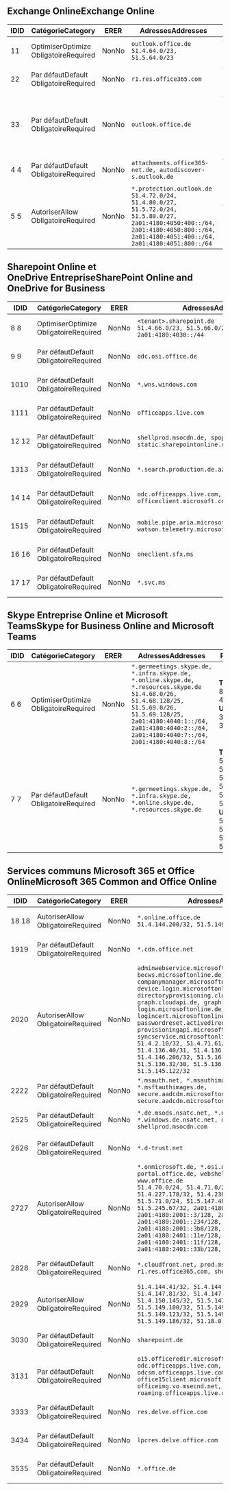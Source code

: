 <!--THIS FILE IS AUTOMATICALLY GENERATED. MANUAL CHANGES WILL BE OVERWRITTEN.-->
<!--Please contact the Office 365 Endpoints team with any questions.-->
<!--Germany endpoints version 2020120100-->
<!--File generated 2021-06-14 14:00:54.6697-->

## <a name="exchange-online"></a><span data-ttu-id="1a220-101">Exchange Online</span><span class="sxs-lookup"><span data-stu-id="1a220-101">Exchange Online</span></span>

<span data-ttu-id="1a220-102">ID</span><span class="sxs-lookup"><span data-stu-id="1a220-102">ID</span></span> | <span data-ttu-id="1a220-103">Catégorie</span><span class="sxs-lookup"><span data-stu-id="1a220-103">Category</span></span> | <span data-ttu-id="1a220-104">ER</span><span class="sxs-lookup"><span data-stu-id="1a220-104">ER</span></span> | <span data-ttu-id="1a220-105">Adresses</span><span class="sxs-lookup"><span data-stu-id="1a220-105">Addresses</span></span> | <span data-ttu-id="1a220-106">Ports</span><span class="sxs-lookup"><span data-stu-id="1a220-106">Ports</span></span>
-- | -------------------- | -- | ----------------------------------------------------------------------------------------------------------------------------------------------------------------------------------------- | -------------------------------
<span data-ttu-id="1a220-107">1</span><span class="sxs-lookup"><span data-stu-id="1a220-107">1</span></span> | <span data-ttu-id="1a220-108">Optimiser</span><span class="sxs-lookup"><span data-stu-id="1a220-108">Optimize</span></span><BR><span data-ttu-id="1a220-109">Obligatoire</span><span class="sxs-lookup"><span data-stu-id="1a220-109">Required</span></span> | <span data-ttu-id="1a220-110">Non</span><span class="sxs-lookup"><span data-stu-id="1a220-110">No</span></span> | `outlook.office.de`<BR>`51.4.64.0/23, 51.5.64.0/23` | <span data-ttu-id="1a220-111">**TCP :** 443, 80</span><span class="sxs-lookup"><span data-stu-id="1a220-111">**TCP:** 443, 80</span></span>
<span data-ttu-id="1a220-112">2</span><span class="sxs-lookup"><span data-stu-id="1a220-112">2</span></span> | <span data-ttu-id="1a220-113">Par défaut</span><span class="sxs-lookup"><span data-stu-id="1a220-113">Default</span></span><BR><span data-ttu-id="1a220-114">Obligatoire</span><span class="sxs-lookup"><span data-stu-id="1a220-114">Required</span></span> | <span data-ttu-id="1a220-115">Non</span><span class="sxs-lookup"><span data-stu-id="1a220-115">No</span></span> | `r1.res.office365.com` | <span data-ttu-id="1a220-116">**TCP :** 443, 80</span><span class="sxs-lookup"><span data-stu-id="1a220-116">**TCP:** 443, 80</span></span>
<span data-ttu-id="1a220-117">3</span><span class="sxs-lookup"><span data-stu-id="1a220-117">3</span></span> | <span data-ttu-id="1a220-118">Par défaut</span><span class="sxs-lookup"><span data-stu-id="1a220-118">Default</span></span><BR><span data-ttu-id="1a220-119">Obligatoire</span><span class="sxs-lookup"><span data-stu-id="1a220-119">Required</span></span> | <span data-ttu-id="1a220-120">Non</span><span class="sxs-lookup"><span data-stu-id="1a220-120">No</span></span> | `outlook.office.de` | <span data-ttu-id="1a220-121">**TCP :** 143, 25, 587, 993, 995</span><span class="sxs-lookup"><span data-stu-id="1a220-121">**TCP:** 143, 25, 587, 993, 995</span></span>
<span data-ttu-id="1a220-122">4 </span><span class="sxs-lookup"><span data-stu-id="1a220-122">4</span></span> | <span data-ttu-id="1a220-123">Par défaut</span><span class="sxs-lookup"><span data-stu-id="1a220-123">Default</span></span><BR><span data-ttu-id="1a220-124">Obligatoire</span><span class="sxs-lookup"><span data-stu-id="1a220-124">Required</span></span> | <span data-ttu-id="1a220-125">Non</span><span class="sxs-lookup"><span data-stu-id="1a220-125">No</span></span> | `attachments.office365-net.de, autodiscover-s.outlook.de` | <span data-ttu-id="1a220-126">**TCP :** 443, 80</span><span class="sxs-lookup"><span data-stu-id="1a220-126">**TCP:** 443, 80</span></span>
<span data-ttu-id="1a220-127">5 </span><span class="sxs-lookup"><span data-stu-id="1a220-127">5</span></span> | <span data-ttu-id="1a220-128">Autoriser</span><span class="sxs-lookup"><span data-stu-id="1a220-128">Allow</span></span><BR><span data-ttu-id="1a220-129">Obligatoire</span><span class="sxs-lookup"><span data-stu-id="1a220-129">Required</span></span> | <span data-ttu-id="1a220-130">Non</span><span class="sxs-lookup"><span data-stu-id="1a220-130">No</span></span> | `*.protection.outlook.de`<BR>`51.4.72.0/24, 51.4.80.0/27, 51.5.72.0/24, 51.5.80.0/27, 2a01:4180:4050:400::/64, 2a01:4180:4050:800::/64, 2a01:4180:4051:400::/64, 2a01:4180:4051:800::/64` | <span data-ttu-id="1a220-131">**TCP :** 25, 443</span><span class="sxs-lookup"><span data-stu-id="1a220-131">**TCP:** 25, 443</span></span>

## <a name="sharepoint-online-and-onedrive-for-business"></a><span data-ttu-id="1a220-132">Sharepoint Online et OneDrive Entreprise</span><span class="sxs-lookup"><span data-stu-id="1a220-132">SharePoint Online and OneDrive for Business</span></span>

<span data-ttu-id="1a220-133">ID</span><span class="sxs-lookup"><span data-stu-id="1a220-133">ID</span></span> | <span data-ttu-id="1a220-134">Catégorie</span><span class="sxs-lookup"><span data-stu-id="1a220-134">Category</span></span> | <span data-ttu-id="1a220-135">ER</span><span class="sxs-lookup"><span data-stu-id="1a220-135">ER</span></span> | <span data-ttu-id="1a220-136">Adresses</span><span class="sxs-lookup"><span data-stu-id="1a220-136">Addresses</span></span> | <span data-ttu-id="1a220-137">Ports</span><span class="sxs-lookup"><span data-stu-id="1a220-137">Ports</span></span>
-- | -------------------- | -- | ------------------------------------------------------------------------------ | ----------------
<span data-ttu-id="1a220-138">8 </span><span class="sxs-lookup"><span data-stu-id="1a220-138">8</span></span> | <span data-ttu-id="1a220-139">Optimiser</span><span class="sxs-lookup"><span data-stu-id="1a220-139">Optimize</span></span><BR><span data-ttu-id="1a220-140">Obligatoire</span><span class="sxs-lookup"><span data-stu-id="1a220-140">Required</span></span> | <span data-ttu-id="1a220-141">Non</span><span class="sxs-lookup"><span data-stu-id="1a220-141">No</span></span> | `<tenant>.sharepoint.de`<BR>`51.4.66.0/23, 51.5.66.0/23, 2a01:4180:4030::/44` | <span data-ttu-id="1a220-142">**TCP :** 443, 80</span><span class="sxs-lookup"><span data-stu-id="1a220-142">**TCP:** 443, 80</span></span>
<span data-ttu-id="1a220-143">9 </span><span class="sxs-lookup"><span data-stu-id="1a220-143">9</span></span> | <span data-ttu-id="1a220-144">Par défaut</span><span class="sxs-lookup"><span data-stu-id="1a220-144">Default</span></span><BR><span data-ttu-id="1a220-145">Obligatoire</span><span class="sxs-lookup"><span data-stu-id="1a220-145">Required</span></span> | <span data-ttu-id="1a220-146">Non</span><span class="sxs-lookup"><span data-stu-id="1a220-146">No</span></span> | `odc.osi.office.de` | <span data-ttu-id="1a220-147">**TCP :** 443, 80</span><span class="sxs-lookup"><span data-stu-id="1a220-147">**TCP:** 443, 80</span></span>
<span data-ttu-id="1a220-148">10</span><span class="sxs-lookup"><span data-stu-id="1a220-148">10</span></span> | <span data-ttu-id="1a220-149">Par défaut</span><span class="sxs-lookup"><span data-stu-id="1a220-149">Default</span></span><BR><span data-ttu-id="1a220-150">Obligatoire</span><span class="sxs-lookup"><span data-stu-id="1a220-150">Required</span></span> | <span data-ttu-id="1a220-151">Non</span><span class="sxs-lookup"><span data-stu-id="1a220-151">No</span></span> | `*.wns.windows.com` | <span data-ttu-id="1a220-152">**TCP :** 443, 80</span><span class="sxs-lookup"><span data-stu-id="1a220-152">**TCP:** 443, 80</span></span>
<span data-ttu-id="1a220-153">11</span><span class="sxs-lookup"><span data-stu-id="1a220-153">11</span></span> | <span data-ttu-id="1a220-154">Par défaut</span><span class="sxs-lookup"><span data-stu-id="1a220-154">Default</span></span><BR><span data-ttu-id="1a220-155">Obligatoire</span><span class="sxs-lookup"><span data-stu-id="1a220-155">Required</span></span> | <span data-ttu-id="1a220-156">Non</span><span class="sxs-lookup"><span data-stu-id="1a220-156">No</span></span> | `officeapps.live.com` | <span data-ttu-id="1a220-157">**TCP :** 443, 80</span><span class="sxs-lookup"><span data-stu-id="1a220-157">**TCP:** 443, 80</span></span>
<span data-ttu-id="1a220-158">12 </span><span class="sxs-lookup"><span data-stu-id="1a220-158">12</span></span> | <span data-ttu-id="1a220-159">Par défaut</span><span class="sxs-lookup"><span data-stu-id="1a220-159">Default</span></span><BR><span data-ttu-id="1a220-160">Obligatoire</span><span class="sxs-lookup"><span data-stu-id="1a220-160">Required</span></span> | <span data-ttu-id="1a220-161">Non</span><span class="sxs-lookup"><span data-stu-id="1a220-161">No</span></span> | `shellprod.msocdn.de, spoprod-a.akamaihd.net, static.sharepointonline.com` | <span data-ttu-id="1a220-162">**TCP :** 443, 80</span><span class="sxs-lookup"><span data-stu-id="1a220-162">**TCP:** 443, 80</span></span>
<span data-ttu-id="1a220-163">13</span><span class="sxs-lookup"><span data-stu-id="1a220-163">13</span></span> | <span data-ttu-id="1a220-164">Par défaut</span><span class="sxs-lookup"><span data-stu-id="1a220-164">Default</span></span><BR><span data-ttu-id="1a220-165">Obligatoire</span><span class="sxs-lookup"><span data-stu-id="1a220-165">Required</span></span> | <span data-ttu-id="1a220-166">Non</span><span class="sxs-lookup"><span data-stu-id="1a220-166">No</span></span> | `*.search.production.de.azuretrafficmanager.de` | <span data-ttu-id="1a220-167">**TCP :** 443</span><span class="sxs-lookup"><span data-stu-id="1a220-167">**TCP:** 443</span></span>
<span data-ttu-id="1a220-168">14 </span><span class="sxs-lookup"><span data-stu-id="1a220-168">14</span></span> | <span data-ttu-id="1a220-169">Par défaut</span><span class="sxs-lookup"><span data-stu-id="1a220-169">Default</span></span><BR><span data-ttu-id="1a220-170">Obligatoire</span><span class="sxs-lookup"><span data-stu-id="1a220-170">Required</span></span> | <span data-ttu-id="1a220-171">Non</span><span class="sxs-lookup"><span data-stu-id="1a220-171">No</span></span> | `odc.officeapps.live.com, officeclient.microsoft.com` | <span data-ttu-id="1a220-172">**TCP :** 443, 80</span><span class="sxs-lookup"><span data-stu-id="1a220-172">**TCP:** 443, 80</span></span>
<span data-ttu-id="1a220-173">15</span><span class="sxs-lookup"><span data-stu-id="1a220-173">15</span></span> | <span data-ttu-id="1a220-174">Par défaut</span><span class="sxs-lookup"><span data-stu-id="1a220-174">Default</span></span><BR><span data-ttu-id="1a220-175">Obligatoire</span><span class="sxs-lookup"><span data-stu-id="1a220-175">Required</span></span> | <span data-ttu-id="1a220-176">Non</span><span class="sxs-lookup"><span data-stu-id="1a220-176">No</span></span> | `mobile.pipe.aria.microsoft.com, ssw.live.com, watson.telemetry.microsoft.com` | <span data-ttu-id="1a220-177">**TCP :** 443, 80</span><span class="sxs-lookup"><span data-stu-id="1a220-177">**TCP:** 443, 80</span></span>
<span data-ttu-id="1a220-178">16 </span><span class="sxs-lookup"><span data-stu-id="1a220-178">16</span></span> | <span data-ttu-id="1a220-179">Par défaut</span><span class="sxs-lookup"><span data-stu-id="1a220-179">Default</span></span><BR><span data-ttu-id="1a220-180">Obligatoire</span><span class="sxs-lookup"><span data-stu-id="1a220-180">Required</span></span> | <span data-ttu-id="1a220-181">Non</span><span class="sxs-lookup"><span data-stu-id="1a220-181">No</span></span> | `oneclient.sfx.ms` | <span data-ttu-id="1a220-182">**TCP :** 443, 80</span><span class="sxs-lookup"><span data-stu-id="1a220-182">**TCP:** 443, 80</span></span>
<span data-ttu-id="1a220-183">17 </span><span class="sxs-lookup"><span data-stu-id="1a220-183">17</span></span> | <span data-ttu-id="1a220-184">Par défaut</span><span class="sxs-lookup"><span data-stu-id="1a220-184">Default</span></span><BR><span data-ttu-id="1a220-185">Obligatoire</span><span class="sxs-lookup"><span data-stu-id="1a220-185">Required</span></span> | <span data-ttu-id="1a220-186">Non</span><span class="sxs-lookup"><span data-stu-id="1a220-186">No</span></span> | `*.svc.ms` | <span data-ttu-id="1a220-187">**TCP :** 443, 80</span><span class="sxs-lookup"><span data-stu-id="1a220-187">**TCP:** 443, 80</span></span>

## <a name="skype-for-business-online-and-microsoft-teams"></a><span data-ttu-id="1a220-188">Skype Entreprise Online et Microsoft Teams</span><span class="sxs-lookup"><span data-stu-id="1a220-188">Skype for Business Online and Microsoft Teams</span></span>

<span data-ttu-id="1a220-189">ID</span><span class="sxs-lookup"><span data-stu-id="1a220-189">ID</span></span> | <span data-ttu-id="1a220-190">Catégorie</span><span class="sxs-lookup"><span data-stu-id="1a220-190">Category</span></span> | <span data-ttu-id="1a220-191">ER</span><span class="sxs-lookup"><span data-stu-id="1a220-191">ER</span></span> | <span data-ttu-id="1a220-192">Adresses</span><span class="sxs-lookup"><span data-stu-id="1a220-192">Addresses</span></span> | <span data-ttu-id="1a220-193">Ports</span><span class="sxs-lookup"><span data-stu-id="1a220-193">Ports</span></span>
-- | -------------------- | -- | ----------------------------------------------------------------------------------------------------------------------------------------------------------------------------------------------------------------------------------------------- | --------------------------------------------------
<span data-ttu-id="1a220-194">6 </span><span class="sxs-lookup"><span data-stu-id="1a220-194">6</span></span> | <span data-ttu-id="1a220-195">Optimiser</span><span class="sxs-lookup"><span data-stu-id="1a220-195">Optimize</span></span><BR><span data-ttu-id="1a220-196">Obligatoire</span><span class="sxs-lookup"><span data-stu-id="1a220-196">Required</span></span> | <span data-ttu-id="1a220-197">Non</span><span class="sxs-lookup"><span data-stu-id="1a220-197">No</span></span> | `*.germeetings.skype.de, *.infra.skype.de, *.online.skype.de, *.resources.skype.de`<BR>`51.4.68.0/26, 51.4.68.128/25, 51.5.69.0/26, 51.5.69.128/25, 2a01:4180:4040:1::/64, 2a01:4180:4040:2::/64, 2a01:4180:4040:7::/64, 2a01:4180:4040:8::/64` | <span data-ttu-id="1a220-198">**TCP :** 443, 80</span><span class="sxs-lookup"><span data-stu-id="1a220-198">**TCP:** 443, 80</span></span><BR><span data-ttu-id="1a220-199">**UDP :** 3478</span><span class="sxs-lookup"><span data-stu-id="1a220-199">**UDP:** 3478</span></span>
<span data-ttu-id="1a220-200">7 </span><span class="sxs-lookup"><span data-stu-id="1a220-200">7</span></span> | <span data-ttu-id="1a220-201">Par défaut</span><span class="sxs-lookup"><span data-stu-id="1a220-201">Default</span></span><BR><span data-ttu-id="1a220-202">Obligatoire</span><span class="sxs-lookup"><span data-stu-id="1a220-202">Required</span></span> | <span data-ttu-id="1a220-203">Non</span><span class="sxs-lookup"><span data-stu-id="1a220-203">No</span></span> | `*.germeetings.skype.de, *.infra.skype.de, *.online.skype.de, *.resources.skype.de` | <span data-ttu-id="1a220-204">**TCP :** 5061, 50000-59999</span><span class="sxs-lookup"><span data-stu-id="1a220-204">**TCP:** 5061, 50000-59999</span></span><BR><span data-ttu-id="1a220-205">**UDP :** 50000-59999</span><span class="sxs-lookup"><span data-stu-id="1a220-205">**UDP:** 50000-59999</span></span>

## <a name="microsoft-365-common-and-office-online"></a><span data-ttu-id="1a220-206">Services communs Microsoft 365 et Office Online</span><span class="sxs-lookup"><span data-stu-id="1a220-206">Microsoft 365 Common and Office Online</span></span>

<span data-ttu-id="1a220-207">ID</span><span class="sxs-lookup"><span data-stu-id="1a220-207">ID</span></span> | <span data-ttu-id="1a220-208">Catégorie</span><span class="sxs-lookup"><span data-stu-id="1a220-208">Category</span></span> | <span data-ttu-id="1a220-209">ER</span><span class="sxs-lookup"><span data-stu-id="1a220-209">ER</span></span> | <span data-ttu-id="1a220-210">Adresses</span><span class="sxs-lookup"><span data-stu-id="1a220-210">Addresses</span></span> | <span data-ttu-id="1a220-211">Ports</span><span class="sxs-lookup"><span data-stu-id="1a220-211">Ports</span></span>
-- | ------------------- | -- | -------------------------------------------------------------------------------------------------------------------------------------------------------------------------------------------------------------------------------------------------------------------------------------------------------------------------------------------------------------------------------------------------------------------------------------------------------------------------------------------------------------------------------------------------------------------------------------------------------------------------- | ----------------
<span data-ttu-id="1a220-212">18 </span><span class="sxs-lookup"><span data-stu-id="1a220-212">18</span></span> | <span data-ttu-id="1a220-213">Autoriser</span><span class="sxs-lookup"><span data-stu-id="1a220-213">Allow</span></span><BR><span data-ttu-id="1a220-214">Obligatoire</span><span class="sxs-lookup"><span data-stu-id="1a220-214">Required</span></span> | <span data-ttu-id="1a220-215">Non</span><span class="sxs-lookup"><span data-stu-id="1a220-215">No</span></span> | `*.online.office.de`<BR>`51.4.144.200/32, 51.5.149.3/32, 51.18.16.0/23` | <span data-ttu-id="1a220-216">**TCP :** 443</span><span class="sxs-lookup"><span data-stu-id="1a220-216">**TCP:** 443</span></span>
<span data-ttu-id="1a220-217">19</span><span class="sxs-lookup"><span data-stu-id="1a220-217">19</span></span> | <span data-ttu-id="1a220-218">Par défaut</span><span class="sxs-lookup"><span data-stu-id="1a220-218">Default</span></span><BR><span data-ttu-id="1a220-219">Obligatoire</span><span class="sxs-lookup"><span data-stu-id="1a220-219">Required</span></span> | <span data-ttu-id="1a220-220">Non</span><span class="sxs-lookup"><span data-stu-id="1a220-220">No</span></span> | `*.cdn.office.net` | <span data-ttu-id="1a220-221">**TCP :** 443</span><span class="sxs-lookup"><span data-stu-id="1a220-221">**TCP:** 443</span></span>
<span data-ttu-id="1a220-222">20</span><span class="sxs-lookup"><span data-stu-id="1a220-222">20</span></span> | <span data-ttu-id="1a220-223">Autoriser</span><span class="sxs-lookup"><span data-stu-id="1a220-223">Allow</span></span><BR><span data-ttu-id="1a220-224">Obligatoire</span><span class="sxs-lookup"><span data-stu-id="1a220-224">Required</span></span> | <span data-ttu-id="1a220-225">Non</span><span class="sxs-lookup"><span data-stu-id="1a220-225">No</span></span> | `adminwebservice.microsoftonline.de, becws.microsoftonline.de, companymanager.microsoftonline.de, device.login.microsoftonline.de, directoryprovisioning.cloudapi.de, graph.cloudapi.de, graph.microsoft.de, login.microsoftonline.de, logincert.microsoftonline.de, pas.cloudapi.de, passwordreset.activedirectory.microsoftazure.de, provisioningapi.microsoftonline.de, syncservice.microsoftonline.de`<BR>`51.4.2.10/32, 51.4.71.61/32, 51.4.136.38/31, 51.4.136.40/31, 51.4.136.42/32, 51.4.146.38/32, 51.4.146.206/32, 51.5.16.7/32, 51.5.71.22/32, 51.5.136.32/30, 51.5.136.36/32, 51.5.145.29/32, 51.5.145.122/32` | <span data-ttu-id="1a220-226">**TCP :** 443, 80</span><span class="sxs-lookup"><span data-stu-id="1a220-226">**TCP:** 443, 80</span></span>
<span data-ttu-id="1a220-227">22</span><span class="sxs-lookup"><span data-stu-id="1a220-227">22</span></span> | <span data-ttu-id="1a220-228">Par défaut</span><span class="sxs-lookup"><span data-stu-id="1a220-228">Default</span></span><BR><span data-ttu-id="1a220-229">Obligatoire</span><span class="sxs-lookup"><span data-stu-id="1a220-229">Required</span></span> | <span data-ttu-id="1a220-230">Non</span><span class="sxs-lookup"><span data-stu-id="1a220-230">No</span></span> | `*.msauth.net, *.msauthimages.de, *.msftauth.net, *.msftauthimages.de, secure.aadcdn.microsoftonline-p.com, secure.aadcdn.microsoftonline-p.de` | <span data-ttu-id="1a220-231">**TCP :** 443, 80</span><span class="sxs-lookup"><span data-stu-id="1a220-231">**TCP:** 443, 80</span></span>
<span data-ttu-id="1a220-232">25</span><span class="sxs-lookup"><span data-stu-id="1a220-232">25</span></span> | <span data-ttu-id="1a220-233">Par défaut</span><span class="sxs-lookup"><span data-stu-id="1a220-233">Default</span></span><BR><span data-ttu-id="1a220-234">Obligatoire</span><span class="sxs-lookup"><span data-stu-id="1a220-234">Required</span></span> | <span data-ttu-id="1a220-235">Non</span><span class="sxs-lookup"><span data-stu-id="1a220-235">No</span></span> | `*.de.msods.nsatc.net, *.office.de.akadns.net, *.windows.de.nsatc.net, officehome.msocdn.de, shellprod.msocdn.com` | <span data-ttu-id="1a220-236">**TCP :** 443, 80</span><span class="sxs-lookup"><span data-stu-id="1a220-236">**TCP:** 443, 80</span></span>
<span data-ttu-id="1a220-237">26</span><span class="sxs-lookup"><span data-stu-id="1a220-237">26</span></span> | <span data-ttu-id="1a220-238">Par défaut</span><span class="sxs-lookup"><span data-stu-id="1a220-238">Default</span></span><BR><span data-ttu-id="1a220-239">Obligatoire</span><span class="sxs-lookup"><span data-stu-id="1a220-239">Required</span></span> | <span data-ttu-id="1a220-240">Non</span><span class="sxs-lookup"><span data-stu-id="1a220-240">No</span></span> | `*.d-trust.net` | <span data-ttu-id="1a220-241">**TCP :** 443, 80</span><span class="sxs-lookup"><span data-stu-id="1a220-241">**TCP:** 443, 80</span></span>
<span data-ttu-id="1a220-242">27</span><span class="sxs-lookup"><span data-stu-id="1a220-242">27</span></span> | <span data-ttu-id="1a220-243">Autoriser</span><span class="sxs-lookup"><span data-stu-id="1a220-243">Allow</span></span><BR><span data-ttu-id="1a220-244">Obligatoire</span><span class="sxs-lookup"><span data-stu-id="1a220-244">Required</span></span> | <span data-ttu-id="1a220-245">Non</span><span class="sxs-lookup"><span data-stu-id="1a220-245">No</span></span> | `*.onmicrosoft.de, *.osi.office.de, office.de, portal.office.de, webshell.suite.office.de, www.office.de`<BR>`51.4.70.0/24, 51.4.71.0/24, 51.4.226.115/32, 51.4.227.178/32, 51.4.230.178/32, 51.5.70.0/24, 51.5.71.0/24, 51.5.147.48/32, 51.5.242.163/32, 51.5.245.67/32, 2a01:4180:2001::2/128, 2a01:4180:2001::3/128, 2a01:4180:2001::92/128, 2a01:4180:2001::234/128, 2a01:4180:2001::3b8/128, 2a01:4180:2401::5/128, 2a01:4180:2401::11e/128, 2a01:4180:2401::11f/128, 2a01:4180:2401::33b/128, 2a01:4180:2401::55b/128` | <span data-ttu-id="1a220-246">**TCP :** 443, 80</span><span class="sxs-lookup"><span data-stu-id="1a220-246">**TCP:** 443, 80</span></span>
<span data-ttu-id="1a220-247">28</span><span class="sxs-lookup"><span data-stu-id="1a220-247">28</span></span> | <span data-ttu-id="1a220-248">Par défaut</span><span class="sxs-lookup"><span data-stu-id="1a220-248">Default</span></span><BR><span data-ttu-id="1a220-249">Obligatoire</span><span class="sxs-lookup"><span data-stu-id="1a220-249">Required</span></span> | <span data-ttu-id="1a220-250">Non</span><span class="sxs-lookup"><span data-stu-id="1a220-250">No</span></span> | `*.cloudfront.net, prod.msocdn.de, r1.res.office365.com, shellprod.msocdn.de` | <span data-ttu-id="1a220-251">**TCP :** 443, 80</span><span class="sxs-lookup"><span data-stu-id="1a220-251">**TCP:** 443, 80</span></span>
<span data-ttu-id="1a220-252">29</span><span class="sxs-lookup"><span data-stu-id="1a220-252">29</span></span> | <span data-ttu-id="1a220-253">Autoriser</span><span class="sxs-lookup"><span data-stu-id="1a220-253">Allow</span></span><BR><span data-ttu-id="1a220-254">Obligatoire</span><span class="sxs-lookup"><span data-stu-id="1a220-254">Required</span></span> | <span data-ttu-id="1a220-255">Non</span><span class="sxs-lookup"><span data-stu-id="1a220-255">No</span></span> | `51.4.144.41/32, 51.4.144.174/32, 51.4.145.38/32, 51.4.147.81/32, 51.4.147.233/32, 51.4.148.12/32, 51.4.150.145/32, 51.5.147.242/32, 51.5.149.100/32, 51.5.149.119/32, 51.5.149.123/32, 51.5.149.180/32, 51.5.149.186/32, 51.18.0.0/21` | <span data-ttu-id="1a220-256">**TCP :** 443, 80</span><span class="sxs-lookup"><span data-stu-id="1a220-256">**TCP:** 443, 80</span></span>
<span data-ttu-id="1a220-257">30</span><span class="sxs-lookup"><span data-stu-id="1a220-257">30</span></span> | <span data-ttu-id="1a220-258">Par défaut</span><span class="sxs-lookup"><span data-stu-id="1a220-258">Default</span></span><BR><span data-ttu-id="1a220-259">Obligatoire</span><span class="sxs-lookup"><span data-stu-id="1a220-259">Required</span></span> | <span data-ttu-id="1a220-260">Non</span><span class="sxs-lookup"><span data-stu-id="1a220-260">No</span></span> | `sharepoint.de` | <span data-ttu-id="1a220-261">**TCP :** 443, 80</span><span class="sxs-lookup"><span data-stu-id="1a220-261">**TCP:** 443, 80</span></span>
<span data-ttu-id="1a220-262">31</span><span class="sxs-lookup"><span data-stu-id="1a220-262">31</span></span> | <span data-ttu-id="1a220-263">Par défaut</span><span class="sxs-lookup"><span data-stu-id="1a220-263">Default</span></span><BR><span data-ttu-id="1a220-264">Obligatoire</span><span class="sxs-lookup"><span data-stu-id="1a220-264">Required</span></span> | <span data-ttu-id="1a220-265">Non</span><span class="sxs-lookup"><span data-stu-id="1a220-265">No</span></span> | `o15.officeredir.microsoft.com, odc.officeapps.live.com, odcsm.officeapps.live.com, office.microsoft.com, office15client.microsoft.com, officeimg.vo.msecnd.net, roaming.officeapps.live.com` | <span data-ttu-id="1a220-266">**TCP :** 443, 80</span><span class="sxs-lookup"><span data-stu-id="1a220-266">**TCP:** 443, 80</span></span>
<span data-ttu-id="1a220-267">33</span><span class="sxs-lookup"><span data-stu-id="1a220-267">33</span></span> | <span data-ttu-id="1a220-268">Par défaut</span><span class="sxs-lookup"><span data-stu-id="1a220-268">Default</span></span><BR><span data-ttu-id="1a220-269">Obligatoire</span><span class="sxs-lookup"><span data-stu-id="1a220-269">Required</span></span> | <span data-ttu-id="1a220-270">Non</span><span class="sxs-lookup"><span data-stu-id="1a220-270">No</span></span> | `res.delve.office.com` | <span data-ttu-id="1a220-271">**TCP :** 443</span><span class="sxs-lookup"><span data-stu-id="1a220-271">**TCP:** 443</span></span>
<span data-ttu-id="1a220-272">34</span><span class="sxs-lookup"><span data-stu-id="1a220-272">34</span></span> | <span data-ttu-id="1a220-273">Par défaut</span><span class="sxs-lookup"><span data-stu-id="1a220-273">Default</span></span><BR><span data-ttu-id="1a220-274">Obligatoire</span><span class="sxs-lookup"><span data-stu-id="1a220-274">Required</span></span> | <span data-ttu-id="1a220-275">Non</span><span class="sxs-lookup"><span data-stu-id="1a220-275">No</span></span> | `lpcres.delve.office.com` | <span data-ttu-id="1a220-276">**TCP :** 443</span><span class="sxs-lookup"><span data-stu-id="1a220-276">**TCP:** 443</span></span>
<span data-ttu-id="1a220-277">35</span><span class="sxs-lookup"><span data-stu-id="1a220-277">35</span></span> | <span data-ttu-id="1a220-278">Par défaut</span><span class="sxs-lookup"><span data-stu-id="1a220-278">Default</span></span><BR><span data-ttu-id="1a220-279">Obligatoire</span><span class="sxs-lookup"><span data-stu-id="1a220-279">Required</span></span> | <span data-ttu-id="1a220-280">Non</span><span class="sxs-lookup"><span data-stu-id="1a220-280">No</span></span> | `*.office.de` | <span data-ttu-id="1a220-281">**TCP :** 443, 80</span><span class="sxs-lookup"><span data-stu-id="1a220-281">**TCP:** 443, 80</span></span>
